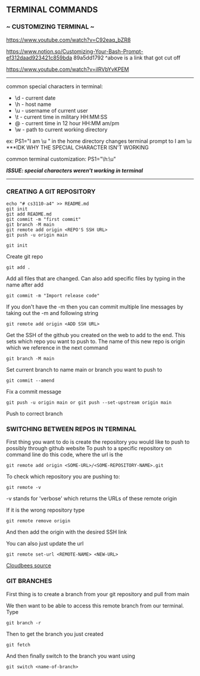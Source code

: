 ## TERMINAL COMMANDS

### ~ CUSTOMIZING TERMINAL ~
 
https://www.youtube.com/watch?v=C92eaq_bZR8 

https://www.notion.so/Customizing-Your-Bash-Prompt-ef312daad923421c859bda
89a5dd1792
^above is a link that got cut off

https://www.youtube.com/watch?v=ilRVbYvKPEM

------
common special characters in terminal: 
- \d - current date
- \h - host name
- \u - username of current user 
- \t - current time in military HH:MM:SS
- \@ - current time in 12 hour HH:MM am/pm
- \w - path to current working directory 

ex: PS1="I am \u " in the home directory changes terminal prompt to I am 
\u ***IDK WHY THE SPECIAL CHARACTER ISN'T WORKING

common terminal customization: PS1="\h:\u" 

***ISSUE: special characters weren't working in terminal***

-----
### CREATING A GIT REPOSITORY
```
echo "# cs3110-a4" >> README.md
git init
git add README.md
git commit -m "first commit"
git branch -M main
git remote add origin <REPO'S SSH URL>
git push -u origin main
```

```
git init 
```
Create git repo 

```
git add .
```
Add all files that are changed. Can also add specific files by typing in the name after add

```
git commit -m "Import release code"
```
If you don't have the -m then you can commit multiple line messages by taking out the -m and following string

```
git remote add origin <ADD SSH URL>
```
Get the SSH of the github you created on the web to add to the end. This sets which repo you want to push to. The name of this 
new repo is origin which we reference in the next command 

```
git branch -M main
```
Set current branch to name main or branch you want to push to

```
git commit --amend
```
Fix a commit message

```
git push -u origin main or git push --set-upstream origin main
```
Push to correct branch 

### SWITCHING BETWEEN REPOS IN TERMINAL
First thing you want to do is create the repository you would like to push to possibly through github website
To push to a specific repository on command line do this code, where the url is the 
```
git remote add origin <SOME-URL>/<SOME-REPOSITORY-NAME>.git
```

To check which repository you are pushing to: 
```
git remote -v 
```
-v stands for 'verbose' which returns the URLs of these remote origin 

If it is the wrong repository type 
```
git remote remove origin
```
And then add the origin with the desired SSH link

You can also just update the url 
```
git remote set-url <REMOTE-NAME> <NEW-URL>
```

[Cloudbees source](https://www.cloudbees.com/blog/remote-origin-already-exists-error)

### GIT BRANCHES
First thing is to create a branch from your git repository and pull from main 

We then want to be able to access this remote branch from our terminal. Type 
```
git branch -r
```

Then to get the branch you just created
```
git fetch 
```

And then finally switch to the branch you want using 
```
git switch <name-of-branch>
```



